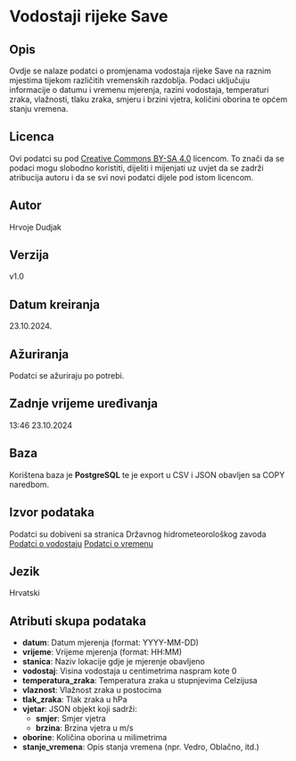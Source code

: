 # Vodostaji rijeke Save

## Opis
Ovdje se nalaze podatci o promjenama vodostaja rijeke Save na raznim mjestima tijekom različitih vremenskih razdoblja. Podaci uključuju informacije o datumu i vremenu mjerenja, razini vodostaja, temperaturi zraka, vlažnosti, tlaku zraka, smjeru i brzini vjetra, količini oborina te općem stanju vremena.

## Licenca
Ovi podatci su pod [Creative Commons BY-SA 4.0](https://creativecommons.org/licenses/by-sa/4.0/) licencom. To znači da se podaci mogu slobodno koristiti, dijeliti i mijenjati uz uvjet da se zadrži atribucija autoru i da se svi novi podatci dijele pod istom licencom.

## Autor
Hrvoje Dudjak

## Verzija
v1.0

## Datum kreiranja
23.10.2024.

## Ažuriranja
Podatci se ažuriraju po potrebi.

## Zadnje vrijeme uređivanja
13:46 23.10.2024

## Baza
Korištena baza je **PostgreSQL** te je export u CSV i JSON obavljen sa COPY naredbom.

## Izvor podataka
Podatci su dobiveni sa stranica Državnog hidrometeorološkog zavoda
[Podatci o vodostaju](https://meteo.hr/podaci.php?section=podaci_hidro&param=vodostaj)
[Podatci o vremenu](https://meteo.hr/podaci.php?section=podaci_vrijeme&param=hrvatska1_n&sat=11)

## Jezik
Hrvatski

## Atributi skupa podataka
- **datum**: Datum mjerenja (format: YYYY-MM-DD)
- **vrijeme**: Vrijeme mjerenja (format: HH:MM)
- **stanica**: Naziv lokacije gdje je mjerenje obavljeno
- **vodostaj**: Visina vodostaja u centimetrima naspram kote 0
- **temperatura_zraka**: Temperatura zraka u stupnjevima Celzijusa
- **vlaznost**: Vlažnost zraka u postocima
- **tlak_zraka**: Tlak zraka u hPa
- **vjetar**: JSON objekt koji sadrži:
  - **smjer**: Smjer vjetra
  - **brzina**: Brzina vjetra u m/s
- **oborine**: Količina oborina u milimetrima
- **stanje_vremena**: Opis stanja vremena (npr. Vedro, Oblačno, itd.)